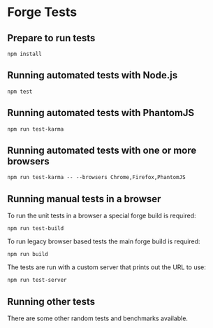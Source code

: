 Forge Tests
===========

Prepare to run tests
--------------------

    npm install

Running automated tests with Node.js
------------------------------------

    npm test

Running automated tests with PhantomJS
--------------------------------------

    npm run test-karma

Running automated tests with one or more browsers
-------------------------------------------------

    npm run test-karma -- --browsers Chrome,Firefox,PhantomJS

Running manual tests in a browser
---------------------------------

To run the unit tests in a browser a special forge build is required:

    npm run test-build

To run legacy browser based tests the main forge build is required:

    npm run build

The tests are run with a custom server that prints out the URL to use:

    npm run test-server

Running other tests
-------------------

There are some other random tests and benchmarks available.
